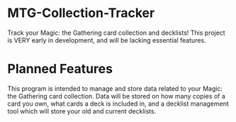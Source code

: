 # MTG-Collection-Tracker
Track your Magic: the Gathering card collection and decklists!
This project is VERY early in development, and will be lacking essential features.

# Planned Features
This program is intended to manage and store data related to your Magic: the Gathering card collection.
Data will be stored on how many copies of a card you own, what cards a deck is included in, and
a decklist management tool which will store your old and current decklists.
